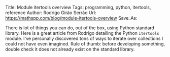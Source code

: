 Title: Module itertools overview
Tags: programming, python, itertools, reference
Author: Rodrigo Girão Serrão
Url: https://mathspp.com/blog/module-itertools-overview
Save_As:

There is lot of things you can do, out of the box, using Python standard library.
Here is a great article from Rodrigo detailing the Python `itertools` module.
I've personally discovered tons of ways to iterate over collections I could not have even imagined.
Rule of thumb: before developing something, double check it does not already exist on the standard library.
